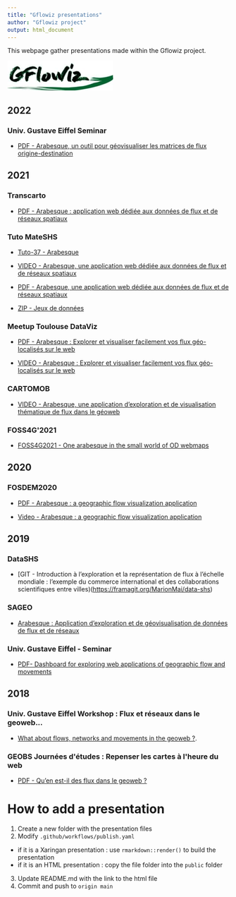 ```yaml
---
title: "Gflowiz presentations"
author: "Gflowiz project"
output: html_document
---
```


This webpage gather presentations made within the Gflowiz project.

![](2021/2021_FOSS4G/media/logo_gflowiz.jpg)


## 2022

### Univ. Gustave Eiffel Seminar 
- [PDF - Arabesque, un outil pour géovisualiser les matrices de flux origine-destination](https://splott.univ-gustave-eiffel.fr/fileadmin/redaction/SPLOTT/archives_seminaire_SPLOTT/Arabesque_splott_10janv2022.pdf)


## 2021

### Transcarto

- [PDF - Arabesque : application web dédiée aux données de flux et de réseaux spatiaux](https://github.com/transcarto/rflows/blob/master/presentations/Arabesque_transcarto.pdf)

### Tuto MateSHS

- [Tuto-37 - Arabesque](https://mate-shs.cnrs.fr/actions/tutomate/tuto37-arabesque-bahoken-come-jegou/)

- [VIDEO - Arabesque, une application web dédiée aux données de flux et de réseaux spatiaux](https://youtu.be/7iYaEcm2ahk)

- [PDF - Arabesque, une application web dédiée aux données de flux et de réseaux spatiaux](https://mate-shs.cnrs.fr/wp-content/uploads/2021/10/Tuto37_Arabesque_Bahoken-Come-Jegou.pdf)

- [ZIP - Jeux de données](https://mate-shs.cnrs.fr/wp-content/uploads/2021/10/Tuto37_Arabesque_jeux_de_donnees.zip)

### Meetup Toulouse DataViz

- [PDF - Arabesque : Explorer et visualiser facilement vos flux géo-localisés sur le web](https://gflowiz.github.io/presentations/Meetup_arabesque_ToulouseDV.pdf)

- [VIDEO - Arabesque : Explorer et visualiser facilement vos flux géo-localisés sur le web](https://www.youtube.com/watch?v=09bkdNSUNBw)

### CARTOMOB

- [VIDEO - Arabesque, une application d’exploration et de visualisation thématique de flux dans le géoweb](https://prismes.univ-toulouse.fr/player.php?code=z5H1ERV0&width=100%&height=100%)

### FOSS4G'2021

- [FOSS4G2021 - One arabesque in the small world of OD webmaps](https://gflowiz.github.io/presentations/FOSS4G2021.html)

## 2020

### FOSDEM2020

- [PDF - Arabesque : a geographic flow visualization application](https://gflowiz.github.io/presentations/20200202_geospatial_Arabesque_ROELANDT_FOSDEM2020.pdf)

- [Video - Arabesque : a geographic flow visualization application](https://archive.fosdem.org/2020/schedule/event/arabesque_a_geographic_flow_visualization_application/)

## 2019

### DataSHS

- [GIT -  Introduction à l’exploration et la représentation de flux à l’échelle mondiale : l’exemple du commerce international et des collaborations scientifiques entre villes)(https://framagit.org/MarionMai/data-shs)

### SAGEO

- [Arabesque : Application d’exploration et de géovisualisation de données de flux et de réseaux](https://gflowiz.github.io/presentations/2019_SAGEO_ARABESQUE_presentation.pdf)

### Univ. Gustave Eiffel - Seminar

- [PDF- Dashboard for exploring web applications of geographic flow and movements](https://analytics.huma-num.fr/Gregoire.LeCampion/dashboard_gflowiz/#section-dashboard)

## 2018

### Univ. Gustave Eiffel Workshop : Flux et réseaux dans le geoweb...

- [What about flows, networks and movements in the geoweb ?](http://geoflowiz.hypotheses.org/files/2019/01/Present_gflowiz_2018_web.pdf).

### GEOBS Journées d'études : Repenser les cartes à l'heure du web

- [PDF - Qu’en est-il des flux dans le geoweb ?](https://cartesduweb.sciencesconf.org/)

# How to add a presentation

1. Create a new folder with the presentation files
2. Modify `.github/workflows/publish.yaml` 
  - if it is a Xaringan presentation : use `rmarkdown::render()` to build the presentation
  - if it is an HTML presentation : copy the file folder into the `public` folder
3. Update README.md with the link to the html file
4. Commit and push to `origin main`
